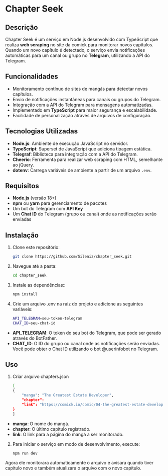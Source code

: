 # Chapter Seek


## Descrição

Chapter Seek é um serviço em Node.js desenvolvido com TypeScript que realiza **web scraping** no site da comick para monitorar novos capítulos. Quando um novo capítulo é detectado, o serviço envia notificações automáticas para um canal ou grupo no **Telegram**, utilizando a API do Telegram.


## Funcionalidades

- Monitoramento contínuo de sites de mangás para detectar novos capítulos.
- Envio de notificações instantâneas para canais ou grupos do Telegram.
- Integração com a API do Telegram para mensagens automatizadas.
- Implementado em **TypeScript** para maior segurança e escalabilidade.
- Facilidade de personalização através de arquivos de configuração.
## Tecnologias Utilizadas

- **Node.js**: Ambiente de execução JavaScript no servidor.
- **TypeScript**: Superset de JavaScript que adiciona tipagem estática.
- **Telegraf**: Biblioteca para integração com a API do Telegram.
- **Cheerio**: Ferramenta para realizar web scraping com HTML, semelhante ao jQuery.
- **dotenv**: Carrega variáveis de ambiente a partir de um arquivo `.env`.

## Requisitos

- **Node.js** (versão 18+)
- **npm** ou **yarn** para gerenciamento de pacotes
- Um bot do Telegram com **API Key**
- Um **Chat ID** do Telegram (grupo ou canal) onde as notificações serão enviadas

## Instalação

1. Clone este repositório:

   ```bash
   git clone https://github.com/Sileniz/chapter_seek.git
2. Navegue até a pasta:
    ```bash
    cd chapter_seek
3. Instale as dependências::
    ```bash
    npm install
4. Crie um arquivo .env na raiz do projeto e adicione as seguintes variáveis:
    ```bash
    API_TELEGRAM=seu-token-telegram
    CHAT_ID=seu-chat-id
<span></span>
- **API_TELEGRAM**: O token do seu bot do Telegram, que pode ser gerado através do BotFather.
- **CHAT_ID**: O ID do grupo ou canal onde as notificações serão enviadas. Você pode obter o Chat ID utilizando o bot @userinfobot no Telegram.

## Uso
1. Criar arquivo chapters.json
    ```bash
    [
    {
        "manga": "The Greatest Estate Developer",
        "chapter": 
        "link": "https://comick.io/comic/04-the-greatest-estate-developer"
    }
    ]
- **manga**: O nome do mangá.
- **chapter**: O último capítulo registrado.
- **link**: O link para a página do mangá a ser monitorado.

2. Para iniciar o serviço em modo de desenvolvimento, execute:
    ```bash
    npm run dev
<span></span>
Agora ele monitorara automaticamente o arquivo e avisara quando tiver capitulo novo e também atualizara o arquivo com o novo capítulo.